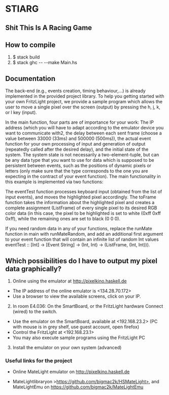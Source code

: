 # STIARG
## Shit This Is A Racing Game

## How to compile
1. $ stack build
2. $ stack ghc -- --make Main.hs

## Documentation

The back-end (e.g., events creation, timing behaviour,...) is already implemented in the provided project library. To help you getting started with your own FritzLight project, we provide a sample program which allows the user to move a single pixel over the screen (output) by pressing the h, j, k, or l key (input).


In the main function, four parts are of importance for your work: The IP address (which you will have to adapt according to the emulator device you want to communicate with2, the delay between each sent frame (choose a value between 33000 (33ms) and 500000 (500ms)), the actual event function for your own processing of input and generation of output (repeatedly called after the desired delay), and the initial state of the system. The system state is not necessarily a two-element-tuple, but can be any data type that you want to use for data which is supposed to be persistent between events, such as the positions of dynamic pixels or letters (only make sure that the type corresponds to the one you are expecting in the contract of your event function).
The main functionality in this example is implemented via two functions: 

The eventTest function processes keyboard input (obtained from the list of input events), and moves the highlighted pixel accordingly. The toFrame function takes the information about the highlighted pixel and creates a complete assignment (ListFrame) of every single pixel to its desired RGB color data (in this case, the pixel to be highlighted is set to white (0xff 0xff 0xff), while the remaining ones are set to black (0 0 0).

If you need random data in any of your functions, replace the runMate function in main with runMateRandom, and add an additional first argument to your event function that will contain an infinite list of random Int values
	eventTest :: [Int] -> [Event String] -> (Int, Int) -> (ListFrame, (Int, Int))).

    
## Which possibilities do I have to output my pixel data graphically?
1. Online using the emulator at <http://pixelkino.haskell.de>
* The IP address of the online emulator is <134.28.70.172>
* Use a browser to view the available screens, click on your IP.
2. In room E4.036: On the SmartBoard, or the FritzLight hardware
Connect (wired) to the switch.
* Use the emulator on the SmartBoard, available at <192.168.23.2>
(PC with mouse is in grey shelf, use guest account, open firefox)
* Control the FritzLight at <192.168.23.1>
* You may also execute sample programs using the FritzLight PC 
3. Install the emulator on your own system (advanced)


### Useful links for the project
* Online MateLight emulator on <http://pixelkino.haskell.de>

* MateLightlibraryon >https://github.com/bigmac2k/HSMateLight>, and
MateLightEmu on <https://github.com/bigmac2k/MateLightEmu>
